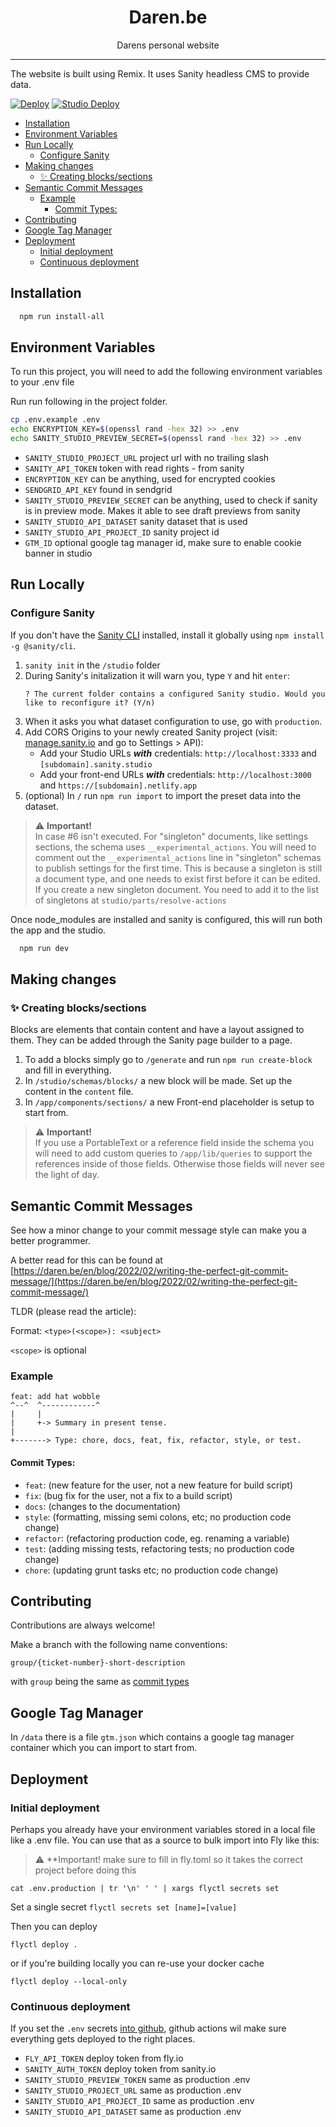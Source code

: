 <div align="center">
<h1>Daren.be</h1>

<p>Darens personal website</p>
</div>

---

The website is built using Remix. It uses Sanity headless CMS to provide data.

[![Deploy](https://github.com/darenmalfait/daren.be/actions/workflows/deploy-fly.yml/badge.svg)](https://github.com/darenmalfait/daren.be/actions/workflows/deploy-fly.yml)
[![Studio Deploy](https://github.com/darenmalfait/daren.be/actions/workflows/release-studio.yml/badge.svg)](https://github.com/darenmalfait/daren.be/actions/workflows/release-studio.yml)

<!-- START doctoc generated TOC please keep comment here to allow auto update -->
<!-- DON'T EDIT THIS SECTION, INSTEAD RE-RUN doctoc TO UPDATE -->

- [Installation](#installation)
- [Environment Variables](#environment-variables)
- [Run Locally](#run-locally)
  - [Configure Sanity](#configure-sanity)
- [Making changes](#making-changes)
  - [✨ Creating blocks/sections](#-creating-blockssections)
- [Semantic Commit Messages](#semantic-commit-messages)
  - [Example](#example)
    - [Commit Types:](#commit-types)
- [Contributing](#contributing)
- [Google Tag Manager](#google-tag-manager)
- [Deployment](#deployment)
  - [Initial deployment](#initial-deployment)
  - [Continuous deployment](#continuous-deployment)

<!-- END doctoc generated TOC please keep comment here to allow auto update -->

## Installation

```bash
  npm run install-all
```

## Environment Variables

To run this project, you will need to add the following environment variables to your .env file

Run run following in the project folder.

```bash
cp .env.example .env
echo ENCRYPTION_KEY=$(openssl rand -hex 32) >> .env
echo SANITY_STUDIO_PREVIEW_SECRET=$(openssl rand -hex 32) >> .env
```

  - `SANITY_STUDIO_PROJECT_URL` project url with no trailing slash
  - `SANITY_API_TOKEN` token with read rights - from sanity
  - `ENCRYPTION_KEY` can be anything, used for encrypted cookies
  - `SENDGRID_API_KEY` found in sendgrid
  - `SANITY_STUDIO_PREVIEW_SECRET` can be anything, used to check if sanity is in preview mode. Makes it able to see draft previews from sanity
  - `SANITY_STUDIO_API_DATASET` sanity dataset that is used
  - `SANITY_STUDIO_API_PROJECT_ID` sanity project id
  - `GTM_ID` optional google tag manager id, make sure to enable cookie banner in studio

## Run Locally

### Configure Sanity
If you don't have the [Sanity CLI](https://www.sanity.io/docs/getting-started-with-sanity-cli) installed, install it globally using `npm install -g @sanity/cli`.

1. `sanity init` in the `/studio` folder
2. During Sanity's initalization it will warn you, type `Y` and hit `enter`:
    ```
    ? The current folder contains a configured Sanity studio. Would you like to reconfigure it? (Y/n)
    ```
3. When it asks you what dataset configuration to use, go with `production`.
4. Add CORS Origins to your newly created Sanity project (visit: [manage.sanity.io](https://manage.sanity.io) and go to Settings > API):
    - Add your Studio URLs **_with_** credentials: `http://localhost:3333` and `[subdomain].sanity.studio`
    - Add your front-end URLs **_with_** credentials: `http://localhost:3000` and `https://[subdomain].netlify.app`
5. (optional) In `/` run `npm run import` to import the preset data into the dataset.

> ⚠️ **Important!** <br />In case #6 isn't executed. For "singleton" documents, like settings sections, the schema uses `__experimental_actions`. You will need to comment out the `__experimental_actions` line in "singleton" schemas to publish settings for the first time. This is because a singleton is still a document type, and one needs to exist first before it can be edited. If you create a new singleton document. You need to add it to the list of singletons at `studio/parts/resolve-actions`

Once node_modules are installed and sanity is configured, this will run both the app and the studio.

```bash
  npm run dev
```

## Making changes

### ✨ Creating blocks/sections

Blocks are elements that contain content and have a layout assigned to them. They can be added through the Sanity page builder to a page.

1. To add a blocks simply go to `/generate` and run `npm run create-block` and fill in everything.
2. In `/studio/schemas/blocks/` a new block will be made. Set up the content in the `content` file.
3. In `/app/components/sections/` a new Front-end placeholder is setup to start from.
> ⚠️ **Important!** <br />If you use a PortableText or a reference field inside the schema you will need to add custom queries to `/app/lib/queries` to support the references inside of those fields. Otherwise those fields will never see the light of day.

## Semantic Commit Messages

See how a minor change to your commit message style can make you a better programmer.

A better read for this can be found at [https://daren.be/en/blog/2022/02/writing-the-perfect-git-commit-message/](https://daren.be/en/blog/2022/02/writing-the-perfect-git-commit-message/)

TLDR (please read the article):

Format: `<type>(<scope>): <subject>`

`<scope>` is optional

### Example

```
feat: add hat wobble
^--^  ^------------^
|     |
|     +-> Summary in present tense.
|
+-------> Type: chore, docs, feat, fix, refactor, style, or test.
```

#### Commit Types:

- `feat`: (new feature for the user, not a new feature for build script)
- `fix`: (bug fix for the user, not a fix to a build script)
- `docs`: (changes to the documentation)
- `style`: (formatting, missing semi colons, etc; no production code change)
- `refactor`: (refactoring production code, eg. renaming a variable)
- `test`: (adding missing tests, refactoring tests; no production code change)
- `chore`: (updating grunt tasks etc; no production code change)

## Contributing

Contributions are always welcome!

Make a branch with the following name conventions:

`group/{ticket-number}-short-description`

with `group` being the same as [commit types](#commit-types)

## Google Tag Manager

In `/data` there is a file `gtm.json` which contains a google tag manager container which you can import to start from.

## Deployment

### Initial deployment

Perhaps you already have your environment variables stored in a local file like a .env file. You can use that as a source to bulk import into Fly like this:

> ⚠️ **Important! make sure to fill in fly.toml so it takes the correct project before doing this

`cat .env.production | tr '\n' ' ' | xargs flyctl secrets set`

Set a single secret
`flyctl secrets set [name]=[value]`

Then you can deploy

`flyctl deploy .`

or if you're building locally you can re-use your docker cache

`flyctl deploy --local-only`

### Continuous deployment

If you set the `.env` secrets [into github](https://github.com/darenmalfait/daren.be/settings/secrets/actions), github actions wil make sure everything gets deployed to the right places.

  - `FLY_API_TOKEN` deploy token from fly.io
  - `SANITY_AUTH_TOKEN` deploy token from sanity.io
  - `SANITY_STUDIO_PREVIEW_TOKEN` same as production .env
  - `SANITY_STUDIO_PROJECT_URL` same as production .env
  - `SANITY_STUDIO_API_PROJECT_ID` same as production .env
  - `SANITY_STUDIO_API_DATASET` same as production .env
